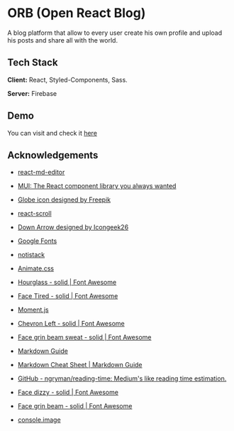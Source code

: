 # ORB (Open React Blog)

A blog platform that allow to every user create his own profile and upload his posts and share all with the world.


## Tech Stack

**Client:** React, Styled-Components, Sass.

**Server:** Firebase


## Demo

You can visit and check it [here](https://open-react-blog.netlify.app/)
## Acknowledgements

- [react-md-editor](https://www.npmjs.com/package/@uiw/react-md-editor)

- [MUI: The React component library you always wanted](https://mui.com/)

- [Globe icon designed by Freepik](https://www.flaticon.com/premium-icon/globe_735337?related_id=735337#)

- [react-scroll](https://www.npmjs.com/package/react-scroll)

- [Down Arrow designed by Icongeek26](https://www.flaticon.com/free-icon/down-arrow_1250608?related_id=1250608&origin=search)

- [Google Fonts](https://fonts.google.com/specimen/Be+Vietnam+Pro?query=viet)

- [notistack](https://github.com/iamhosseindhv/notistack)

- [Animate.css](https://animate.style/)

- [Hourglass - solid | Font Awesome](https://fontawesome.com/icons/hourglass?s=solid)

- [Face Tired - solid | Font Awesome](https://fontawesome.com/icons/face-tired?s=solid)

- [Moment.js](https://momentjs.com/)

- [Chevron Left - solid | Font Awesome](https://fontawesome.com/icons/chevron-left?s=solid)

- [Face grin beam sweat - solid | Font Awesome](https://fontawesome.com/icons/face-grin-beam-sweat?s=solid)

- [Markdown Guide](https://culturedcode.com/things/support/articles/4651820/)

- [Markdown Cheat Sheet | Markdown Guide](https://www.markdownguide.org/cheat-sheet/)

- [GitHub - ngryman/reading-time: Medium's like reading time estimation.](https://github.com/ngryman/reading-time#readme)

- [Face dizzy - solid | Font Awesome](https://fontawesome.com/icons/face-dizzy?s=solid)

- [Face grin beam - solid | Font Awesome](https://fontawesome.com/icons/face-grin-beam?s=solid)

- [console.image](https://www.npmjs.com/package/console.image)
